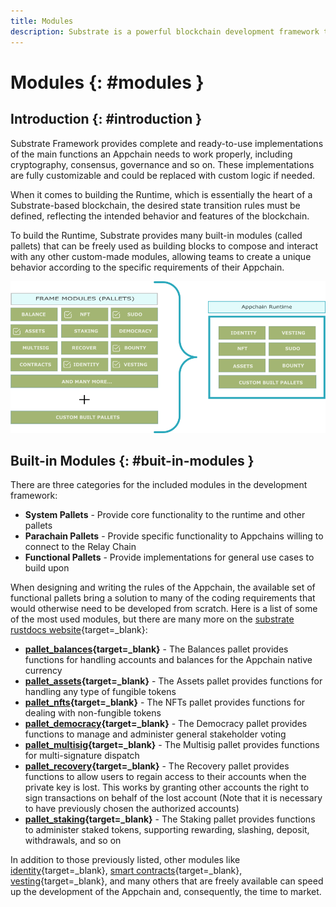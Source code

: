 ```yaml
---
title: Modules
description: Substrate is a powerful blockchain development framework that provides many ready-to-use modules called pallets allowing product teams to quickly and easily compose functionality by adding their logic.
---
```


# Modules {: #modules } 

## Introduction {: #introduction } 

Substrate Framework provides complete and ready-to-use implementations of the main functions an Appchain needs to work properly, including cryptography, consensus, governance and so on. These implementations are fully customizable and could be replaced with custom logic if needed. 

When it comes to building the Runtime, which is essentially the heart of a Substrate-based blockchain, the desired state transition rules must be defined, reflecting the intended behavior and features of the blockchain. 

To build the Runtime, Substrate provides many built-in modules (called pallets) that can be freely used as building blocks to compose and interact with any other custom-made modules, allowing teams to create a unique behavior according to the specific requirements of their Appchain.

![Built-in modules](/images/learn/framework/modules/modules.png)

## Built-in Modules {: #buit-in-modules } 

There are three categories for the included modules in the development framework:

- **System Pallets** - Provide core functionality to the runtime and other pallets
- **Parachain Pallets** - Provide specific functionality to Appchains willing to connect to the Relay Chain
- **Functional Pallets** - Provide implementations for general use cases to build upon

When designing and writing the rules of the Appchain, the available set of functional pallets bring a solution to many of the coding requirements that would otherwise need to be developed from scratch.
Here is a list of some of the most used modules, but there are many more on the [substrate rustdocs website](https://paritytech.github.io/substrate/){target=_blank}:

- **[pallet_balances](https://paritytech.github.io/substrate/master/pallet_balances/index.html){target=_blank}** - The Balances pallet provides functions for handling accounts and balances for the Appchain native currency
- **[pallet_assets](https://paritytech.github.io/substrate/master/pallet_assets/index.html){target=_blank}** - The Assets pallet provides functions for handling any type of fungible tokens
- **[pallet_nfts](https://paritytech.github.io/substrate/master/pallet_nfts/index.html){target=_blank}** - The NFTs pallet provides functions for dealing with non-fungible tokens
- **[pallet_democracy](https://paritytech.github.io/substrate/master/pallet_democracy/index.html){target=_blank}** - The Democracy pallet provides functions to manage and administer general stakeholder voting
- **[pallet_multisig](https://paritytech.github.io/substrate/master/pallet_multisig/index.html){target=_blank}** - The Multisig pallet provides functions for multi-signature dispatch
- **[pallet_recovery](https://paritytech.github.io/substrate/master/pallet_recovery/index.html){target=_blank}** - The Recovery pallet provides functions to allow users to regain access to their accounts when the private key is lost. This works by granting other accounts the right to sign transactions on behalf of the lost account (Note that it is necessary to have previously chosen the authorized accounts)
- **[pallet_staking](https://paritytech.github.io/substrate/master/pallet_staking/index.html){target=_blank}** - The Staking pallet provides functions to administer staked tokens, supporting rewarding, slashing, deposit, withdrawals, and so on

In addition to those previously listed, other modules like [identity](https://paritytech.github.io/substrate/master/pallet_identity/index.html){target=_blank}, [smart contracts](https://paritytech.github.io/substrate/master/pallet_contracts/index.html){target=_blank}, [vesting](https://paritytech.github.io/substrate/master/pallet_vesting/index.html){target=_blank}, and many others that are freely available can speed up the development of the Appchain and, consequently, the time to market.

